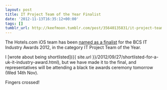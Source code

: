 ```yaml
---
layout: post
title: IT Project Team of the Year Finalist
date: '2012-11-13T16:35:12+00:00'
tags: []
tumblr_url: http://keefmoon.tumblr.com/post/35640135831/it-project-team-of-the-year-finalist
---
```

The Hotels.com iOS team has been [named as a finalist](http://www.bcs.org/content/ConWebDoc/47713) for the BCS IT Industry Awards 2012, in the category IT Project Team of the Year.

I [wrote about being shortlisted]({{ site.url }}/2012/09/27/shortlisted-for-a-uk-it-industry-award.html), but we have made it to the final, and representatives will be attending a black tie awards ceremony tomorrow (Wed 14th Nov).

Fingers crossed!
